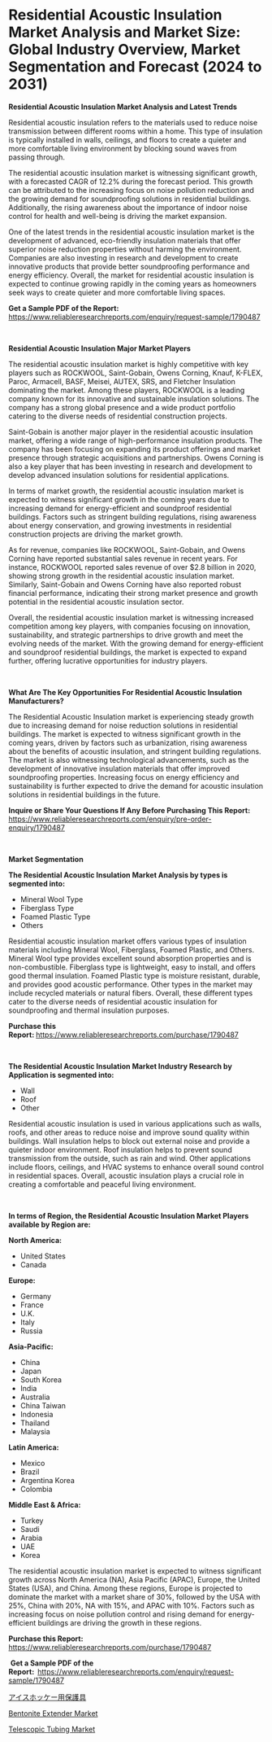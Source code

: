 <p><h1>Residential Acoustic Insulation Market Analysis and Market Size: Global Industry Overview, Market Segmentation and Forecast (2024 to 2031)</h1></p><p><strong>Residential Acoustic Insulation Market Analysis and Latest Trends</strong></p>
<p><p>Residential acoustic insulation refers to the materials used to reduce noise transmission between different rooms within a home. This type of insulation is typically installed in walls, ceilings, and floors to create a quieter and more comfortable living environment by blocking sound waves from passing through.</p><p>The residential acoustic insulation market is witnessing significant growth, with a forecasted CAGR of 12.2% during the forecast period. This growth can be attributed to the increasing focus on noise pollution reduction and the growing demand for soundproofing solutions in residential buildings. Additionally, the rising awareness about the importance of indoor noise control for health and well-being is driving the market expansion.</p><p>One of the latest trends in the residential acoustic insulation market is the development of advanced, eco-friendly insulation materials that offer superior noise reduction properties without harming the environment. Companies are also investing in research and development to create innovative products that provide better soundproofing performance and energy efficiency. Overall, the market for residential acoustic insulation is expected to continue growing rapidly in the coming years as homeowners seek ways to create quieter and more comfortable living spaces.</p></p>
<p><strong>Get a Sample PDF of the Report:&nbsp;</strong> <a href="https://www.reliableresearchreports.com/enquiry/request-sample/1790487">https://www.reliableresearchreports.com/enquiry/request-sample/1790487</a></p>
<p>&nbsp;</p>
<p><strong>Residential Acoustic Insulation Major Market Players</strong></p>
<p><p>The residential acoustic insulation market is highly competitive with key players such as ROCKWOOL, Saint-Gobain, Owens Corning, Knauf, K-FLEX, Paroc, Armacell, BASF, Meisei, AUTEX, SRS, and Fletcher Insulation dominating the market. Among these players, ROCKWOOL is a leading company known for its innovative and sustainable insulation solutions. The company has a strong global presence and a wide product portfolio catering to the diverse needs of residential construction projects.</p><p>Saint-Gobain is another major player in the residential acoustic insulation market, offering a wide range of high-performance insulation products. The company has been focusing on expanding its product offerings and market presence through strategic acquisitions and partnerships. Owens Corning is also a key player that has been investing in research and development to develop advanced insulation solutions for residential applications.</p><p>In terms of market growth, the residential acoustic insulation market is expected to witness significant growth in the coming years due to increasing demand for energy-efficient and soundproof residential buildings. Factors such as stringent building regulations, rising awareness about energy conservation, and growing investments in residential construction projects are driving the market growth.</p><p>As for revenue, companies like ROCKWOOL, Saint-Gobain, and Owens Corning have reported substantial sales revenue in recent years. For instance, ROCKWOOL reported sales revenue of over $2.8 billion in 2020, showing strong growth in the residential acoustic insulation market. Similarly, Saint-Gobain and Owens Corning have also reported robust financial performance, indicating their strong market presence and growth potential in the residential acoustic insulation sector.</p><p>Overall, the residential acoustic insulation market is witnessing increased competition among key players, with companies focusing on innovation, sustainability, and strategic partnerships to drive growth and meet the evolving needs of the market. With the growing demand for energy-efficient and soundproof residential buildings, the market is expected to expand further, offering lucrative opportunities for industry players.</p></p>
<p>&nbsp;</p>
<p><strong>What Are The Key Opportunities For Residential Acoustic Insulation Manufacturers?</strong></p>
<p><p>The Residential Acoustic Insulation market is experiencing steady growth due to increasing demand for noise reduction solutions in residential buildings. The market is expected to witness significant growth in the coming years, driven by factors such as urbanization, rising awareness about the benefits of acoustic insulation, and stringent building regulations. The market is also witnessing technological advancements, such as the development of innovative insulation materials that offer improved soundproofing properties. Increasing focus on energy efficiency and sustainability is further expected to drive the demand for acoustic insulation solutions in residential buildings in the future.</p></p>
<p><strong>Inquire or Share Your Questions If Any Before Purchasing This Report:</strong> <a href="https://www.reliableresearchreports.com/enquiry/pre-order-enquiry/1790487">https://www.reliableresearchreports.com/enquiry/pre-order-enquiry/1790487</a></p>
<p>&nbsp;</p>
<p><strong>Market Segmentation</strong></p>
<p><strong>The Residential Acoustic Insulation Market Analysis by types is segmented into:</strong></p>
<p><ul><li>Mineral Wool Type</li><li>Fiberglass Type</li><li>Foamed Plastic Type</li><li>Others</li></ul></p>
<p><p>Residential acoustic insulation market offers various types of insulation materials including Mineral Wool, Fiberglass, Foamed Plastic, and Others. Mineral Wool type provides excellent sound absorption properties and is non-combustible. Fiberglass type is lightweight, easy to install, and offers good thermal insulation. Foamed Plastic type is moisture resistant, durable, and provides good acoustic performance. Other types in the market may include recycled materials or natural fibers. Overall, these different types cater to the diverse needs of residential acoustic insulation for soundproofing and thermal insulation purposes.</p></p>
<p><strong>Purchase this Report:&nbsp;</strong><a href="https://www.reliableresearchreports.com/purchase/1790487">https://www.reliableresearchreports.com/purchase/1790487</a></p>
<p>&nbsp;</p>
<p><strong>The Residential Acoustic Insulation Market Industry Research by Application is segmented into:</strong></p>
<p><ul><li>Wall</li><li>Roof</li><li>Other</li></ul></p>
<p><p>Residential acoustic insulation is used in various applications such as walls, roofs, and other areas to reduce noise and improve sound quality within buildings. Wall insulation helps to block out external noise and provide a quieter indoor environment. Roof insulation helps to prevent sound transmission from the outside, such as rain and wind. Other applications include floors, ceilings, and HVAC systems to enhance overall sound control in residential spaces. Overall, acoustic insulation plays a crucial role in creating a comfortable and peaceful living environment.</p></p>
<p>&nbsp;</p>
<p><strong>In terms of Region, the Residential Acoustic Insulation Market Players available by Region are:</strong></p>
<p>
    <p> <strong> North America: </strong>
        <ul>
            <li>United States</li>
            <li>Canada</li>
        </ul>
        </p> 
    <p> <strong> Europe: </strong>
        <ul>
            <li>Germany</li>
            <li>France</li>
            <li>U.K.</li>
            <li>Italy</li>
            <li>Russia</li>
        </ul>
        </p> 
    <p> <strong> Asia-Pacific: </strong>
        <ul>
            <li>China</li>
            <li>Japan</li>
            <li>South Korea</li>
            <li>India</li>
            <li>Australia</li>
            <li>China Taiwan</li>
            <li>Indonesia</li>
            <li>Thailand</li>
            <li>Malaysia</li>
        </ul>
        </p> 
    <p> <strong> Latin America: </strong>
        <ul>
            <li>Mexico</li>
            <li>Brazil</li>
            <li>Argentina Korea</li>
            <li>Colombia</li>
        </ul>
        </p> 
    <p> <strong> Middle East & Africa: </strong>
        <ul>
            <li>Turkey</li>
            <li>Saudi</li>
            <li>Arabia</li>
            <li>UAE</li>
            <li>Korea</li>
        </ul>
    </p>
    </p>
<p><p>The residential acoustic insulation market is expected to witness significant growth across North America (NA), Asia Pacific (APAC), Europe, the United States (USA), and China. Among these regions, Europe is projected to dominate the market with a market share of 30%, followed by the USA with 25%, China with 20%, NA with 15%, and APAC with 10%. Factors such as increasing focus on noise pollution control and rising demand for energy-efficient buildings are driving the growth in these regions.</p></p>
<p><strong>Purchase this Report: </strong><a href="https://www.reliableresearchreports.com/purchase/1790487">https://www.reliableresearchreports.com/purchase/1790487</a></p>
<p>&nbsp;<strong>Get a Sample PDF of the Report:&nbsp;&nbsp;</strong><a href="https://www.reliableresearchreports.com/enquiry/request-sample/1790487">https://www.reliableresearchreports.com/enquiry/request-sample/1790487</a></p>
<p><strong></strong></p>
<p><p><a href="https://medium.com/@camron674/%E3%82%A2%E3%82%A4%E3%82%B9%E3%83%9B%E3%83%83%E3%82%B1%E3%83%BC%E3%83%97%E3%83%AD%E3%83%86%E3%82%AF%E3%83%86%E3%82%A3%E3%83%96%E3%82%AE%E3%82%A2%E5%B8%82%E5%A0%B4-2031%E5%B9%B4%E3%81%BE%E3%81%A7%E3%81%AE%E3%83%88%E3%83%AC%E3%83%B3%E3%83%89-%E4%BA%88%E6%B8%AC-%E7%AB%B6%E4%BA%89%E5%88%86%E6%9E%90-aa23c7592983">アイスホッケー用保護具</a></p><p><a href="https://github.com/jsmusil/Market-Research-Report-List-2/blob/main/bentonite-extender-market.md">Bentonite Extender Market</a></p><p><a href="https://github.com/bmorecock/Market-Research-Report-List-2/blob/main/telescopic-tubing-market.md">Telescopic Tubing Market</a></p></p>